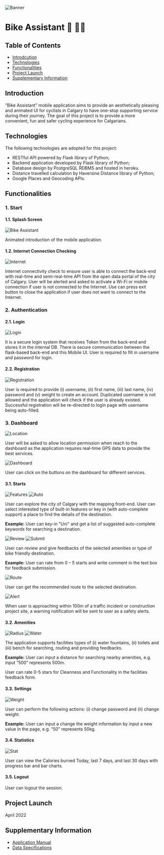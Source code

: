 ![Banner](/images/banner.png)
# Bike Assistant :bicyclist: :biking_woman:

## Table of Contents
- [Introdcution](#introduction)
- [Technologies](#technologies)
- [Functionalities](#functionalities)
- [Project Launch](#project-launch)
- [Supplementary Information](#supplementary-information)

## Introduction
“Bike Assistant” mobile application aims to provide an aesthetically pleasing and animated UI for cyclists in Calgary to have one-stop supporting service during their journey. The goal of this project is to provide a more convenient, fun and safer cycling experience for Calgarians.

## Technologies
The following technologies are adopted for this project:
- RESTful API powered by Flask library of Python;
- Backend application developed by Flask library of Python;
- Database design by PostgreSQL RDBMS and hosted in heroku.
- Distance travelled calculation by Haversine Distance library of Python;
- Google Places and Geocoding APIs.

## Functionalities
### 1. Start
#### 1.1. Splash Screen
![Bike Assistant](/images/bikeassistant.PNG)

Animated introduction of the mobile application.
#### 1.2. Internet Connection Checking
![Internet](/images/internet.PNG)

Internet connectivity check to ensure user is able to connect the back-end with real-time and semi-real-time API from the open data portal of the city of Calgary.
User will be alerted and asked to activate a Wi-Fi or mobile connection if user is not connected to the Internet.
Use can press exit button to close the application if user does not want to connect to the Internet.
### 2. Authentication
#### 2.1. Login
![Login](/images/login.PNG)

It is a secure login system that receives Token from the back-end and stores it in the internal DB. There is secure communication between the flask-based back-end and this Mobile UI. User is required to fill in username and password for login.
#### 2.2. Registration
![Registration](/images/registration.PNG)

User is required to provide (i) username, (ii) first name, (iii) last name, (iv) password and (v) weight to create an account. Duplicated username is not allowed and the application will check if the user is already existed. Successful registration will be re-directed to login page with username being auto-filled.
### 3. Dashboard
![Location](/images/location.PNG)

User will be asked to allow location permission when reach to the dashboard as the application requires real-time GPS data to provide the best services.

![Dashboard](/images/dashboard.PNG)

User can click on the buttons on the dashboard for different services.
#### 3.1. Starts
![Features](/images/features.PNG)
![Auto](/images/auto.PNG)

User can explore the city of Calgary with the mapping front-end. User can select interested type of built-in features or key in (with auto-complete support) a place to find the details of the destination.

**Example:** User can key-in "Uni" and get a list of suggested auto-complete keywords for searching a destination.

![Review](/images/rfeedback.PNG)
![Submit](/images/sfeedback.PNG)

User can review and give feedbacks of the selected amenities or type of bike friendly destination.

**Example:** User can rate from 0 – 5 starts and write comment in the text box for feedback submission.

![Route](/images/route.PNG)

User can get the recommended route to the selected destination.

![Alert](/images/alert.PNG)

When user is approaching within 100m of a traffic incident or construction project site, a warning notification will be sent to user as a safety alerts.
#### 3.2. Amenities
![Radius](/images/radius.PNG)
![Water](/images/wfeedback.PNG)

The application supports facilities types of (i) water fountains, (ii) toilets and (iii) bench for searching, routing and providing feedbacks.

**Example:** User can input a distance for searching nearby amenities, e.g. input “500” represents 500m.

User can rate 0-5 stars for Cleanness and Functionality in the facilities feedback form.
#### 3.3. Settings
![Weight](/images/weight.PNG)

User can perform the following actions: (i) change password and (ii) change weight.

**Example:** User can input a change the weight information by input a new value in the page, e.g. “50” represents 50kg.
#### 3.4. Statistics
![Stat](/images/stat.PNG)

User can view the Calories burned Today, last 7 days, and last 30 days with progress bar and bar charts.
#### 3.5. Logout
User can logout the session.

## Project Launch
April 2022

## Supplementary Information
- [Application Manual](https://arash-mozhdehi.gitbook.io/bike-assistants-mobile-application/start/splash-screen)
- [Data Specifications](https://arash-mozhdehi.gitbook.io/databases-design/)
